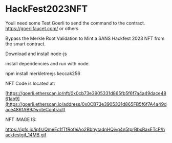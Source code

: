 # HackFest2023NFT

Youll need some Test Goerli to send the command to the contract.
https://goerlifaucet.com/
or others

Bypass the Merkle Root Validation to Mint a SANS Hackfest 2023 NFT from the smart contract.

Download and install node-js

install dependencies and run with node.

npm install merkletreejs keccak256

NFT Code is located at:

[https://goerli.etherscan.io/nft/0x0cb73e3905331d865fb5f6f7a4a49dace4861ab9](https://goerli.etherscan.io/address/0x0CB73e3905331d865FB5f6f7A4a49dace4861AB9#writeContract)

NFT IMAGE IS:

https://ipfs.io/ipfs/QmeEc1fTfRofeiAo2BbhytadnHQivq4n5tprBbxRaxETcP/hackfestgif_14MB.gif

